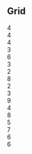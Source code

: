 <section class="grid-docs">
  <h2>Grid</h2>

  <div class="row">
    <div class="small-2 large-4 columns">4</div>
    <div class="small-4 large-4 columns">4</div>
    <div class="small-6 large-4 columns">4</div>
  </div>
  <div class="row">
    <div class="large-3 columns">3</div>
    <div class="large-6 columns">6</div>
    <div class="large-3 columns">3</div>
  </div>
  <div class="row">
    <div class="small-6 large-2 columns">2</div>
    <div class="small-6 large-8 columns">8</div>
    <div class="small-12 large-2 columns">2</div>
  </div>
  <div class="row">
    <div class="small-3 columns">3</div>
    <div class="small-9 columns">9</div>
  </div>
  <div class="row">
    <div class="large-4 columns">4</div>
    <div class="large-8 columns">8</div>
  </div>
  <div class="row">
    <div class="small-6 large-5 columns">5</div>
    <div class="small-6 large-7 columns">7</div>
  </div>
  <div class="row">
    <div class="large-6 columns">6</div>
    <div class="large-6 columns">6</div>
  </div>
</section>
